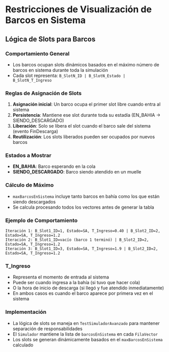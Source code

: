 # Restricciones de Visualización de Barcos en Sistema

## Lógica de Slots para Barcos

### Comportamiento General
- Los barcos ocupan slots dinámicos basados en el máximo número de barcos en sistema durante toda la simulación
- Cada slot representa: `B_SlotN_ID | B_SlotN_Estado | B_SlotN_T_Ingreso`

### Reglas de Asignación de Slots

1. **Asignación inicial**: Un barco ocupa el primer slot libre cuando entra al sistema
2. **Persistencia**: Mantiene ese slot durante toda su estadía (EN_BAHIA → SIENDO_DESCARGADO)
3. **Liberación**: Solo se libera el slot cuando el barco sale del sistema (evento FinDescarga)
4. **Reutilización**: Los slots liberados pueden ser ocupados por nuevos barcos

### Estados a Mostrar
- **EN_BAHIA**: Barco esperando en la cola
- **SIENDO_DESCARGADO**: Barco siendo atendido en un muelle

### Cálculo de Máximo
- `maxBarcosEnSistema` incluye tanto barcos en bahía como los que están siendo descargados
- Se calcula procesando todos los vectores antes de generar la tabla

### Ejemplo de Comportamiento
```
Iteración 1: B_Slot1_ID=1, Estado=SA, T_Ingreso=0.40 | B_Slot2_ID=2, Estado=SA, T_Ingreso=1.2
Iteración 2: B_Slot1_ID=vacío (barco 1 terminó) | B_Slot2_ID=2, Estado=SA, T_Ingreso=1.2
Iteración 3: B_Slot1_ID=3, Estado=SA, T_Ingreso=1.9 | B_Slot2_ID=2, Estado=SA, T_Ingreso=1.2
```

### T_Ingreso
- Representa el momento de entrada al sistema
- Puede ser cuando ingresa a la bahía (si tuvo que hacer cola) 
- O la hora de inicio de descarga (si llegó y fue atendido inmediatamente)
- En ambos casos es cuando el barco aparece por primera vez en el sistema

### Implementación
- La lógica de slots se maneja en `TestSimuladorAvanzado` para mantener separación de responsabilidades
- El `Simulador` mantiene la lista de `barcosEnSistema` en cada `FilaVector`
- Los slots se generan dinámicamente basados en el `maxBarcosEnSistema` calculado
